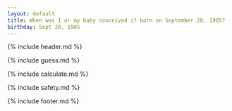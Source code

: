 ```yaml
---
layout: default
title: When was I or my baby conceived if born on September 28, 1905?
birthday: Sept 28, 1905
---
```


{% include header.md %}

{% include guess.md %}

{% include calculate.md %}

{% include safety.md %}

{% include footer.md %}



